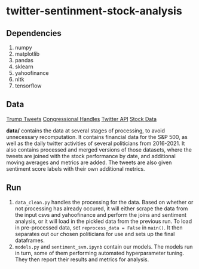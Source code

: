 # twitter-sentinment-stock-analysis

## Dependencies

1. numpy
2. matplotlib
3. pandas
4. sklearn
5. yahoofinance
6. nltk
7. tensorflow

## Data

[Trump Tweets](https://www.thetrumparchive.com/)
[Congressional Handles](https://triagecancer.org/congressional-social-media)
[Twitter API](https://developer.twitter.com/en/docs/twitter-api)
[Stock Data](https://pypi.org/project/yfinance/)

**data/** contains the data at several stages of processing, to avoid unnecessary recomputation. It contains financial data for the S&P 500, as well as the daily twitter activities of several politicians from 2016-2021. It also contains processed and merged versions of those datasets, where the tweets are joined with the stock performance by date, and additional moving averages and metrics are added. The tweets are also given sentiment score labels with their own additional metrics.




## Run
1.  `data_clean.py` handles the processing for the data. Based on whether or not processing has already occured, it will either scrape the data from the input csvs and yahoofinance and perform the joins and sentiment analysis, or it will load in the pickled data from the previous run. To load in pre-processed data, set `reprocess_data = False` in `main()`. It then separates out our chosen politicians for use and sets up the final dataframes.
2.  `models.py` and `sentiment_svm.ipynb` contain our models. The models run in turn, some of them performing automated hyperparameter tuning. They then report their results and metrics for analysis.
